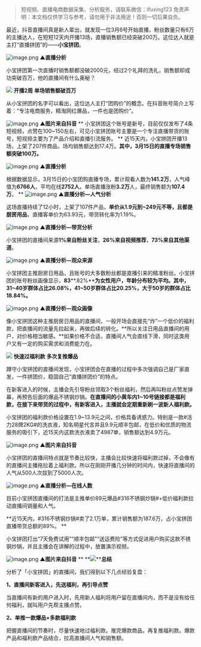 


>
> 短视频、直播电商数据采集、分析服务，请联系微信：ifuxing123
> 免责声明：本文档仅供学习与参考，请勿用于非法用途！否则一切后果自负。
> 



最近，抖音直播间真是新人辈出，就发现一位3月6号开始直播，粉丝数量只有6万的主播达人，在短短12天内开播13场，直播销售额已经突破200万。这位达人就是主打“直播拼团”的——**小宝拼团**。


![image.png](https://cdn.nlark.com/yuque/0/2021/png/97322/1616547407774-87f6ab27-4b99-4c5b-9781-bcd2cf281b11.png#align=left&display=inline&height=130&margin=%5Bobject%20Object%5D&name=image.png&originHeight=260&originWidth=884&size=88901&status=done&style=none&width=442)
********▲直播分析********


小宝拼团第一次直播时销售额都没破2000元，经过2个礼拜的洗礼，销售额却成功突破百万，他的直播间有什么奥秘？


**![](https://cdn.nlark.com/yuque/0/2021/webp/97322/1616547398328-8f227aba-e0e2-4cb9-a463-88538ddeb00f.webp#align=left&display=inline&height=22&margin=%5Bobject%20Object%5D&originHeight=170&originWidth=1080&size=0&status=done&style=none&width=140)**
**开播2周**
**单场销售额破百万**


从小宝拼团的名字可以看出，这位达人主打“团购价”的概念。在抖音账号简介上写着：“专注电商服务，精淘网红爆品，一件也是团购价”。


![image.png](https://cdn.nlark.com/yuque/0/2021/png/97322/1616547415752-da3123e2-a8b9-4368-b126-d49e878f7ec8.png#align=left&display=inline&height=552&margin=%5Bobject%20Object%5D&name=image.png&originHeight=1103&originWidth=1080&size=1378286&status=done&style=none&width=540)
****▲图片来自抖音****
**
小宝拼团这个账号是新号，目前仅仅发布了4条短视频，点赞在100~150左右，可见小宝拼团账号主要是一个专注直播带货的账号，短视频主要为了产品介绍和直播引流服务。
**
近15天内，小宝拼团开播13场，上架了207件商品，场均销售额达到17.4万。**其中，3月15日的直播专场销售额突破100万。**


![image.png](https://cdn.nlark.com/yuque/0/2021/png/97322/1616547421625-6fc54da4-8b26-46d5-9bf9-66ace77b26fe.png#align=left&display=inline&height=490&margin=%5Bobject%20Object%5D&name=image.png&originHeight=980&originWidth=668&size=233010&status=done&style=none&width=334)
********▲直播分析********


根据数据显示，3月15日的小宝团购直播专场，累计观看人数为**141.2万**，人气峰值为**6766人**，平均在线**2752人**，单场直播涨粉**3.2万**人，最终销售额为**107.4万**。
**
![image.png](https://cdn.nlark.com/yuque/0/2021/png/97322/1616547435876-07cf59ce-451e-43ab-846b-206ef9703621.png#align=left&display=inline&height=368&margin=%5Bobject%20Object%5D&name=image.png&originHeight=736&originWidth=542&size=207788&status=done&style=none&width=271)
****▲直播分析—人气分析****


这场直播持续了12小时，上架了107件产品，**单价从1.9元到~249元不等，且都是厨房用品**，直播客单价为63.93元，带货转化率为1.19%。


![image.png](https://cdn.nlark.com/yuque/0/2021/png/97322/1616547442503-02344aa2-04fc-4420-8419-434e24234b99.png#align=left&display=inline&height=169&margin=%5Bobject%20Object%5D&name=image.png&originHeight=338&originWidth=684&size=59114&status=done&style=none&width=342)
****▲直播分析—带货分析****


小宝拼团的直播间来源**1%来自粉丝关注**，**26%来自视频推荐**，**73%来自其他渠道**。


![image.png](https://cdn.nlark.com/yuque/0/2021/png/97322/1616547452781-bc26820d-5474-458d-ba3c-ec6a27fc9f34.png#align=left&display=inline&height=241&margin=%5Bobject%20Object%5D&name=image.png&originHeight=482&originWidth=832&size=170518&status=done&style=none&width=416)
****▲直播分析—观众来源****


小宝拼团主推厨房日用品，且账号的大多数粉丝都是直播引来的精准粉丝。小宝拼团的账号粉丝画像显示，**83****.82%****为女性用户，年龄分布较为平均。其中，31~40岁群体占比26.08%，41~50岁群体占比20.25%，大于50岁的群体占比18.84%。**


![image.png](https://cdn.nlark.com/yuque/0/2021/png/97322/1616547461991-17534d78-0504-482f-a9cd-0c85b827b987.png#align=left&display=inline&height=294&margin=%5Bobject%20Object%5D&name=image.png&originHeight=588&originWidth=674&size=135893&status=done&style=none&width=337)
****▲直播分析—观众画像****


像小宝拼团这种主推厨房日用品的直播间，一般开场会直接先“炸”一个低价的福利款，把直播间的流量先拉起来，再做后续的转化。**所以关注日用品直播间的用户，对价格相当敏感。**如果价格不合适，直播间人气会直线下滑，同时这类用户又有一定的购买需求和消费能力在。


**![](https://cdn.nlark.com/yuque/0/2021/webp/97322/1616547398326-6d221d67-034b-47be-81ce-d5e047ada63a.webp#align=left&display=inline&height=22&margin=%5Bobject%20Object%5D&originHeight=170&originWidth=1080&size=0&status=done&style=none&width=140)**
**快速过福利款**
**多次复推爆品**

蹲守小宝拼团的直播间发现，小宝拼团会在直播的过程中多次强调自己是厂家直发，一件拼团价，稳固自己“直播拼团价”的特点。


在新客进入的时候，主播会先引导粉丝领取3个粉丝福利，然后再叫粉丝点赞发弹幕，再预告后面的爆品不锈钢炒锅。**在直播间的小黄车内1~10号链接都是福利款，在接下来带货的过程中，有新客进入，主播就会定期重新刷一波新人福利款。**


小宝拼团的福利款价格设置在1.9~13.9元之间，价格具备诱惑力。特别是一款#活力28牌2KG#的洗衣液，知名明星代言并且9.9元顺丰包邮，在低价和优质的物流服务的吸引下，近15天内这款洗衣液卖了4987单，销售额达到4.9万元。


![image.png](https://cdn.nlark.com/yuque/0/2021/png/97322/1616547473867-306d0017-1da9-4cb6-8a01-6fa3d25a704d.png#align=left&display=inline&height=382&margin=%5Bobject%20Object%5D&name=image.png&originHeight=763&originWidth=1080&size=1358282&status=done&style=none&width=540)
********▲图片来自抖音********


小宝拼团的直播间特点就是节奏比较快，主播会比较快速将福利款过掉，不会像有的直播间主播拖拉着上福利款。所以在刚刚开播几分钟的时间内，快速将直播间的人气从500人次拔到了5000人次。


![image.png](https://cdn.nlark.com/yuque/0/2021/png/97322/1616547482249-51c38d64-adf0-4c2c-8f2d-2407f8c39080.png#align=left&display=inline&height=247&margin=%5Bobject%20Object%5D&name=image.png&originHeight=494&originWidth=774&size=145993&status=done&style=none&width=387)
****▲直播分析—在线人数****


目前小宝拼团直播间的打法是主推单价89元爆品#316不锈钢炒锅#+低价福利款拉动直播间销量和人气。

**近15天内，#316不锈钢炒锅#卖了2.1万单，累计销售额为187.6万，占小宝拼团直播带货总额的89%。
**


小宝拼团打出“7天免费试用”“顺丰包邮”“送运费险”等方式促进用户购买这款不锈钢炒锅，并且主播会在讲解的过程中，放置演示视频。


![image.png](https://cdn.nlark.com/yuque/0/2021/png/97322/1616547491436-bbfa9416-7829-4e08-a634-1e6c8c22089b.png#align=left&display=inline&height=547&margin=%5Bobject%20Object%5D&name=image.png&originHeight=1094&originWidth=1080&size=2725711&status=done&style=none&width=540)
****▲图片来自抖音****
**
**![](https://cdn.nlark.com/yuque/0/2021/webp/97322/1616547398438-199cb72c-841d-47d9-a845-f0ed21d28577.webp#align=left&display=inline&height=22&margin=%5Bobject%20Object%5D&originHeight=170&originWidth=1080&size=0&status=done&style=none&width=140)****总结**


分析了「小宝拼团」的直播间，我们得到以下几点经验复盘：


**1、直播间新客进入，先送福利，再引导点赞**


当直播间有新的用户进入时，先用新人福利将用户留在直播间内，而不是没有给任何福利，就叫用户先帮主播点赞。


**2、单推一款爆品+多款福利款**

把握直播间的节奏时，尽量快速地过福利款。推完爆款商品，再复推福利款。爆款产品和福利款产品结合，拉高直播间人气和销售额。
